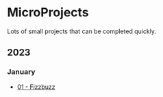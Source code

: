 # MicroProjects

Lots of small projects that can be completed quickly.

## 2023

### January

- [01 - Fizzbuzz](2023/january/01-fizzbuzz/README.md)
